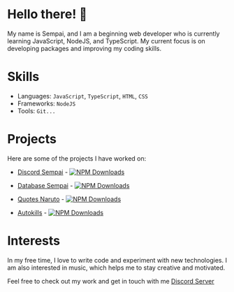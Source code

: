 # Hello there! 👋
My name is Sempai, and I am a beginning web developer who is currently learning JavaScript, NodeJS, and TypeScript. My current focus is on developing packages and improving my coding skills.

# Skills
- Languages: `JavaScript`, `TypeScript`, `HTML`, `CSS`
- Frameworks: `NodeJS`
- Tools: `Git...`

# Projects
Here are some of the projects I have worked on:

- [Discord Sempai](https://github.com/Sempai-07/discord-sempai) - [![NPM Downloads](https://img.shields.io/npm/dt/discord-sempai.svg?maxAge=3600)](https://www.npmjs.com/package/discord-sempai)

- [Database Sempai](https://github.com/Sempai-07/database-sempai) - [![NPM Downloads](https://img.shields.io/npm/dt/database-sempai.svg?maxAge=3600)](https://www.npmjs.com/package/database-sempai)

- [Quotes Naruto](https://github.com/Sempai-07/quotes-naruto) - [![NPM Downloads](https://img.shields.io/npm/dt/quotes-naruto.svg?maxAge=3600)](https://www.npmjs.com/package/quotes-naruto)

- [Autokills](https://github.com/Sempai-07/autokills) - [![NPM Downloads](https://img.shields.io/npm/dt/autokills.svg?maxAge=3600)](https://www.npmjs.com/package/autokills)


# Interests
In my free time, I love to write code and experiment with new technologies. I am also interested in music, which helps me to stay creative and motivated.

Feel free to check out my work and get in touch with me [Discord Server](https://discord.gg/aQtXZyaTX2)

